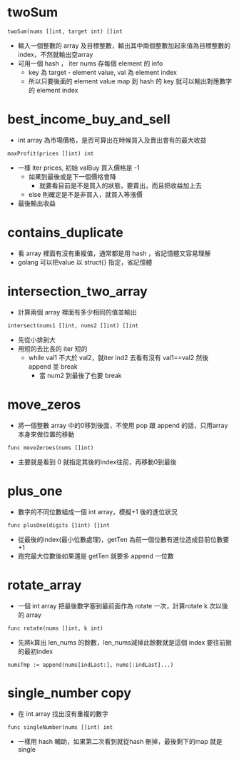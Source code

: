 # twoSum
```golang
twoSum(nums []int, target int) []int
```
- 輸入一個整數的 array 及目標整數，輸出其中兩個整數加起來值為目標整數的 index，不然就輸出空array
- 可用一個 hash ， iter nums 存每個 element 的 info
  - key 為 target - element value, val 為 element index
  - 所以只要後面的 element value map 到 hash 的 key 就可以輸出對應數字的 element index
  
# best_income_buy_and_sell
-  int array 為市場價格，是否可算出在時候買入及賣出會有的最大收益 
```golang
maxProfit(prices []int) int
```
- 一樣 iter prices, 初始 valBuy 買入價格是 -1
  - 如果到最後或是下一個價格會降
    - 就要看目前是不是買入的狀態，要賣出，而且把收益加上去
  - else 則確定是不是非買入，就買入等漲價
- 最後輸出收益

# contains_duplicate
- 看 array 裡面有沒有重複值，通常都是用 hash ，省記憶體又容易理解
- golang 可以把value 以 struct{} 指定，省記憶體

# intersection_two_array
- 計算兩個 array 裡面有多少相同的值並輸出
```golang
intersect(nums1 []int, nums2 []int) []int
```
- 先從小排到大
- 用短的去比長的 iter 短的
  - while val1 不大於 val2，就iter ind2 去看有沒有 val1==val2 然後 append 並 break 
    - 當 num2 到最後了也要 break

# move_zeros
- 將一個整數 array 中的0移到後面，不使用 pop 跟 append 的話，只用array本身來做位置的移動
```golang
func moveZeroes(nums []int)
```
- 主要就是看到 0 就指定其後的index往前，再移動0到最後

# plus_one
- 數字的不同位數組成一個 int array，模擬+1 後的進位狀況
```golang
func plusOne(digits []int) []int
```
- 從最後的index(最小位數處理)，getTen 為前一個位數有進位造成目前位數要+1
- 跑完最大位數後如果還是 getTen 就要多 append 一位數

# rotate_array
- 一個 int array 把最後數字塞到最前面作為 rotate 一次，計算rotate k 次以後的 array
```golang
func rotate(nums []int, k int) 
```
- 先將k算出 len_nums 的餘數，len_nums減掉此餘數就是這個 index 要往前搬的最初index
```golang
numsTmp := append(nums[indLast:], nums[:indLast]...)
```

# single_number copy
- 在 int array 找出沒有重複的數字
```golang
func singleNumber(nums []int) int
```
- 一樣用 hash 輔助，如果第二次看到就從hash 刪掉，最後剩下的map 就是single
